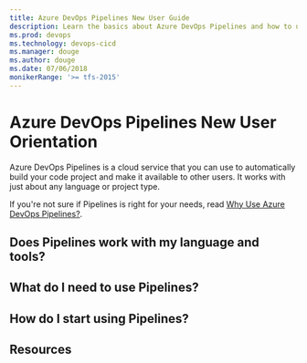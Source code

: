 ```yaml
---
title: Azure DevOps Pipelines New User Guide  
description: Learn the basics about Azure DevOps Pipelines and how to use it to automatically build and release code.
ms.prod: devops
ms.technology: devops-cicd
ms.manager: douge
ms.author: douge
ms.date: 07/06/2018
monikerRange: '>= tfs-2015'
---
```


# Azure DevOps Pipelines New User Orientation

Azure DevOps Pipelines is a cloud service that you can use to automatically build your code project and make it available to other users. It works with just about any language or project type.

If you're not sure if Pipelines is right for your needs, read [Why Use Azure DevOps Pipelines?](why-use-pipelines.md).

## Does Pipelines work with my language and tools?

## What do I need to use Pipelines?

## How do I start using Pipelines?

## Resources
